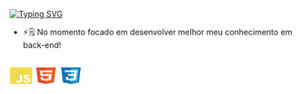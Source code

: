 [![Typing SVG](https://readme-typing-svg.herokuapp.com/?color=00bfbf&size=35&center=true&vCenter=true&width=1000&lines=OPA;Seja+bem+vindo+ao+meu+perfil)](https://git.io/typing-svg)
- ⚡🗒️ No momento focado em desenvolver melhor meu conhecimento em back-end!
<div style="display: inline_block"><br>
  <img align="center" alt="Js" height="30" width="40" src="https://raw.githubusercontent.com/devicons/devicon/master/icons/javascript/javascript-plain.svg">
  <img align="center" alt="HTML" height="30" width="40" src="https://raw.githubusercontent.com/devicons/devicon/master/icons/html5/html5-original.svg">
  <img align="center" alt="CSS" height="30" width="40" src="https://raw.githubusercontent.com/devicons/devicon/master/icons/css3/css3-original.svg">
</div>
